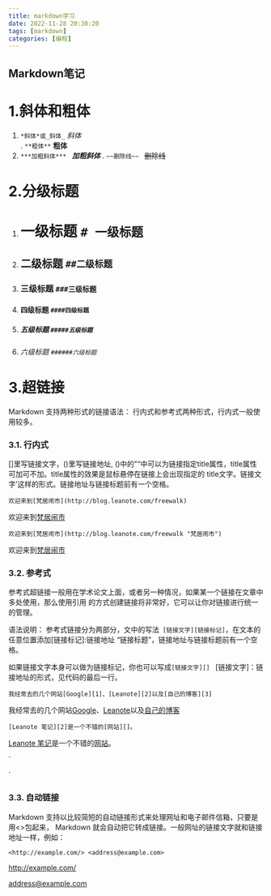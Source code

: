 ```yaml
---
title: markdown学习
date: 2022-11-28 20:30:20
tags: [markdown]
categories: [编程]
---
```


## Markdown笔记

#  **1.斜体和粗体**

1. `*斜体*或_斜体_`    *斜体*   
	. `**粗体**`   		**粗体** 
3. `***加粗斜体*** `  ***加粗斜体***
	. `~~删除线~~ `  	~~删除线~~

# **2.分级标题**

1. # 一级标题	`# 一级标题`

2. ## 二级标题    `##二级标题`

3. ### 三级标题     `###三级标题 `

4. #### 四级标题    `####四级标题  `

5. ##### 五级标题    `#####五级标题`

6. ###### 六级标题     `######六级标题`

# **3.超链接**

Markdown 支持两种形式的链接语法： 行内式和参考式两种形式，行内式一般使用较多。 

### 3.1. 行内式

[]里写链接文字，()里写链接地址, ()中的”“中可以为链接指定title属性，title属性可加可不加。title属性的效果是鼠标悬停在链接上会出现指定的 title文字。链接文字’这样的形式。链接地址与链接标题前有一个空格。

`欢迎来到[梵居闹市](http://blog.leanote.com/freewalk)`

欢迎来到[梵居闹市](http://blog.leanote.com/freewalk) 

`欢迎来到[梵居闹市](http://blog.leanote.com/freewalk "梵居闹市")` 

欢迎来到[梵居闹市](http://blog.leanote.com/freewalk "梵居闹市")

### 3.2. 参考式

参考式超链接一般用在学术论文上面，或者另一种情况，如果某一个链接在文章中多处使用，那么使用引用 的方式创建链接将非常好，它可以让你对链接进行统一的管理。

语法说明： 
参考式链接分为两部分，文中的写法` [链接文字][链接标记]`，在文本的任意位置添加[链接标记]:链接地址 “链接标题”，链接地址与链接标题前有一个空格。

如果链接文字本身可以做为链接标记，你也可以写成`[链接文字][] `
[链接文字]：链接地址的形式，见代码的最后一行。

`我经常去的几个网站[Google][1]、[Leanote][2]以及[自己的博客][3] `

我经常去的几个网站[Google][1]、[Leanote][2]以及[自己的博客][3] 

`[Leanote 笔记][2]是一个不错的[网站][]。 `

[Leanote 笔记][2]是一个不错的[网站][]。 

[1]:http://www.google.com "Google"
[2]:http://www.leanote.com "Leanote"
[3]:http://http://blog.leanote.com/freewalk "梵居闹市"
[网站]:http://http://blog.leanote.com/freewalk

` 

[1]: http://www.google.com	"Google"
[2]: http://www.leanote.com	"Leanote"
[3]: http://http://blog.leanote.com/freewalk	"梵居闹市"
[网站]: http://http://blog.leanote.com/freewalk

`

### 3.3. 自动链接

Markdown 支持以比较简短的自动链接形式来处理网址和电子邮件信箱，只要是用<>包起来， Markdown 就会自动把它转成链接。一般网址的链接文字就和链接地址一样，例如： 

`<http://example.com/> <address@example.com> `

<http://example.com/>

<address@example.com>

